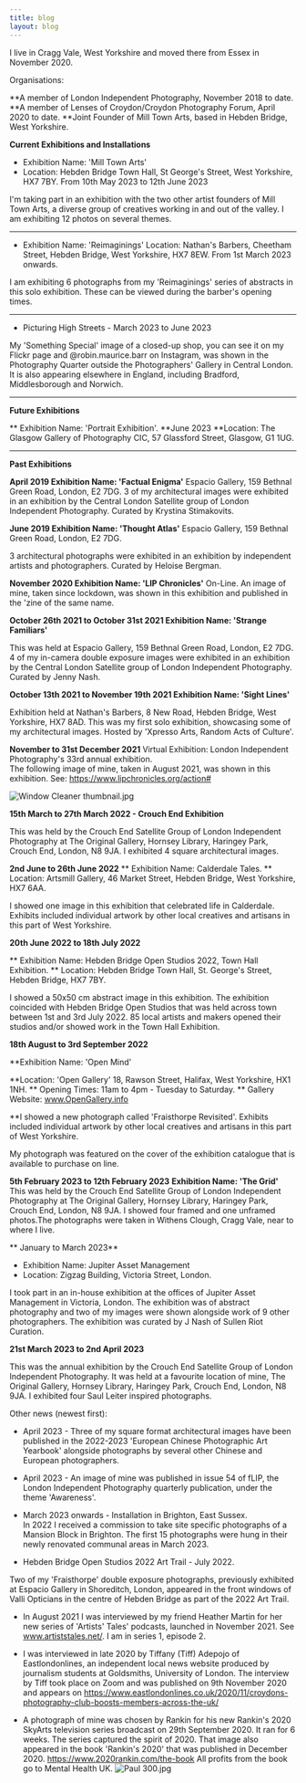 ```yaml
---
title: blog
layout: blog
---
```


I live in Cragg Vale, West Yorkshire and moved there from Essex in November 2020.

Organisations:

**A member of London Independent Photography, November 2018 to date.
**A member of Lenses of Croydon/Croydon Photography Forum, April 2020 to date.
**Joint Founder of Mill Town Arts, based in Hebden Bridge, West Yorkshire. 

**Current Exhibitions and Installations**

* Exhibition Name: 'Mill Town Arts' 
* Location: Hebden Bridge Town Hall, St George's Street, West Yorkshire, HX7 7BY.
From 10th May 2023 to 12th June 2023

I'm taking part in an exhibition with the two other artist founders of Mill Town Arts, a diverse group of creatives working in and out of the valley. I am exhibiting 12 photos on several themes. 

______________________________________________________________

* Exhibition Name: 'Reimaginings'
Location: Nathan's Barbers, Cheetham Street, Hebden Bridge, West Yorkshire, HX7 8EW. 
From 1st March 2023 onwards.

I am exhibiting 6 photographs from my 'Reimaginings' series of abstracts in this solo exhibition. These can be viewed during the barber's opening times.

______________________________________________________________

* Picturing High Streets - March 2023 to June 2023

My 'Something Special' image of a closed-up shop, you can see it on my Flickr page and @robin.maurice.barr on Instagram, was shown in the Photography Quarter outside the Photographers' Gallery in Central London. It is also appearing elsewhere in England, including Bradford, Middlesborough and Norwich.

_______________________________________________________________

**Future Exhibitions**

** Exhibition Name: 'Portrait Exhibition'.
**June 2023
**Location: The Glasgow Gallery of Photography CIC, 57 Glassford Street, Glasgow, G1 1UG.

_______________________________________________________________
**Past Exhibitions**

**April 2019
Exhibition Name: 'Factual Enigma'**
Espacio Gallery, 159 Bethnal Green Road, London, E2 7DG.
3 of my architectural images were exhibited in an exhibition by the Central London Satellite group of London Independent Photography. Curated by Krystina Stimakovits.

**June 2019
Exhibition Name: 'Thought Atlas'**
Espacio Gallery, 159 Bethnal Green Road, London, E2 7DG.

3 architectural photographs were exhibited in an exhibition by independent artists and photographers. Curated by Heloise Bergman.

**November 2020
Exhibition Name: 'LIP Chronicles'**
On-Line. 
An image of mine, taken since lockdown, was shown in this exhibition and published in the 'zine of the same name.

**October 26th 2021 to October 31st 2021 
Exhibition Name: 'Strange Familiars'**

This was held at Espacio Gallery, 159 Bethnal Green Road, London, E2 7DG.
4 of my in-camera double exposure images were exhibited in an exhibition by the Central London Satellite group of London Independent Photography. Curated by Jenny Nash.

**October 13th 2021 to November 19th 2021
Exhibition Name: 'Sight Lines'**

Exhibition held at Nathan's Barbers, 8 New Road, Hebden Bridge, West Yorkshire, HX7 8AD. 
This was my first solo exhibition, showcasing some of my architectural images. Hosted by 'Xpresso Arts, Random Acts of Culture'.

**November to 31st December 2021**
Virtual Exhibition: London Independent Photography's 33rd annual exhibition.  
The following image of mine, taken in August 2021, was shown in this exhibition. See: https://www.lipchronicles.org/action#

![Window Cleaner thumbnail.jpg](/uploads/Window%20Cleaner%20thumbnail.jpg)

**15th March to 27th March 2022 - Crouch End Exhibition**

This was held by the Crouch End Satellite Group of London Independent Photography at The Original Gallery, Hornsey Library, Haringey Park, Crouch End, London, N8 9JA. I exhibited 4 square architectural images.

**2nd June to 26th June 2022**
** Exhibition Name: Calderdale Tales.
** Location: Artsmill Gallery, 46 Market Street, Hebden Bridge, West Yorkshire, HX7 6AA.

I showed one image in this exhibition that celebrated life in Calderdale. Exhibits included individual artwork by other local creatives and artisans in this part of West Yorkshire.

**20th June 2022 to 18th July 2022**

** Exhibition Name: Hebden Bridge Open Studios 2022, Town Hall Exhibition.
** Location: Hebden Bridge Town Hall, St. George's Street, Hebden Bridge, HX7 7BY.

I showed a 50x50 cm abstract image in this exhibition. The exhibition coincided with Hebden Bridge Open Studios that was held across town between 1st and 3rd July 2022. 85 local artists and makers opened their studios and/or showed work in the Town Hall Exhibition. 

**18th August to 3rd September 2022**

**Exhibition Name: 'Open Mind'

**Location: 'Open Gallery' 18, Rawson Street, Halifax, West Yorkshire, HX1 1NH.
** Opening Times: 11am to 4pm - Tuesday to Saturday.
** Gallery Website: www.OpenGallery.info

**I showed a new photograph called 'Fraisthorpe Revisited'.  Exhibits included individual artwork by other local creatives and artisans in this part of West Yorkshire.

My photograph was featured on the cover of the exhibition catalogue that is available to purchase on line.

**5th February 2023 to 12th February 2023**
**Exhibition Name: 'The Grid'**
This was held by the Crouch End Satellite Group of London Independent Photography at The Original Gallery, Hornsey Library, Haringey Park, Crouch End, London, N8 9JA. I showed four framed and one unframed photos.The photographs were taken in Withens Clough, Cragg Vale, near to where I live.  

** January to March 2023**
* Exhibition Name: Jupiter Asset Management
* Location: Zigzag Building, Victoria Street, London.

I took part in an in-house exhibition at the offices of Jupiter Asset Management in Victoria, London. The exhibition was of abstract photography and two of my images were shown alongside work of 9 other photographers. The exhibition was curated by J Nash of Sullen Riot Curation.

**21st March 2023 to 2nd April 2023**

This was the annual exhibition by the Crouch End Satellite Group of London Independent Photography. It was held at a favourite location of mine, The Original Gallery, Hornsey Library, Haringey Park, Crouch End, London, N8 9JA. I exhibited four Saul Leiter inspired photographs. 

Other news (newest first):

* April 2023 - Three of my square format architectural images have been published in the 2022-2023 'European Chinese Photographic Art Yearbook' alongside photographs by several other Chinese and European photographers. 

* April 2023 - An image of mine was published in issue 54 of fLIP, the London Independent Photography quarterly publication, under the theme 'Awareness'.

* March 2023 onwards - Installation in Brighton, East Sussex.  
In 2022 I received a commission to take site specific photographs of a Mansion Block in Brighton. The first 15 photographs were hung in their newly renovated communal areas in March 2023. 

* Hebden Bridge Open Studios 2022 Art Trail - July 2022.

Two of my 'Fraisthorpe' double exposure photographs, previously exhibited at Espacio Gallery in Shoreditch, London, appeared in the front windows of Valli Opticians in the centre of Hebden Bridge as part of the 2022 Art Trail. 

* In August 2021 I was interviewed by my friend Heather Martin for her new series of 'Artists' Tales' podcasts, launched in November 2021.  See www.artiststales.net/. I am in series 1, episode 2.

* I was interviewed in late 2020 by Tiffany (Tiff) Adepojo of Eastlondonlines, an independent local news website produced by journalism students at Goldsmiths, University of London.  The interview by Tiff took place on Zoom and was published on 9th November 2020 and appears on https://www.eastlondonlines.co.uk/2020/11/croydons-photography-club-boosts-members-across-the-uk/

* A photograph of mine was chosen by Rankin for his new Rankin's 2020 SkyArts television series broadcast on 29th September 2020.  It ran for 6 weeks. The series captured the spirit of 2020. That image also appeared in the book 'Rankin's 2020' that was published in December 2020. https://www.2020rankin.com/the-book
All profits from the book go to Mental Health UK. ![Paul 300.jpg](/uploads/Paul%20300.jpg)






